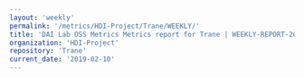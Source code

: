 ```yaml
---
layout: 'weekly'
permalink: '/metrics/HDI-Project/Trane/WEEKLY/'
title: 'DAI Lab OSS Metrics Metrics report for Trane | WEEKLY-REPORT-2019-02-10'
organization: 'HDI-Project'
repository: 'Trane'
current_date: '2019-02-10'
---
```

